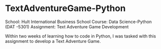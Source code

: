 # TextAdventureGame-Python

School:     Hult International Business School
Course:     Data Science-Python (DAT -5301)
Assignment: Text Adventure Game Development 

Within two weeks of learning how to code in Python, I was tasked with this assignment to develop a Text Adventure Game.
